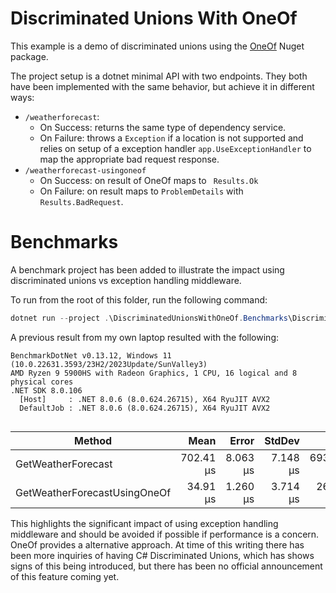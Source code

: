 # Discriminated Unions With OneOf

This example is a demo of discriminated unions using the [OneOf](https://github.com/mcintyre321/OneOf) Nuget package.

The project setup is a dotnet minimal API with two endpoints. They both have been implemented with the same behavior, but achieve it in different ways: 

- `/weatherforecast`:
  - On Success: returns the same type of dependency service.
  - On Failure: throws a `Exception` if a location is not supported and relies on setup of a exception handler `app.UseExceptionHandler` to map the appropriate bad request response.
- `/weatherforecast-usingoneof`
  - On Success: on result of OneOf maps to ` Results.Ok`  
  - On Failure: on result maps to `ProblemDetails` with `Results.BadRequest`.


# Benchmarks

A benchmark project has been added to illustrate the impact using discriminated unions vs exception handling middleware.

To run from the root of this folder, run the following command:

```powershell
dotnet run --project .\DiscriminatedUnionsWithOneOf.Benchmarks\DiscriminatedUnionsWithOneOf.Benchmarks.csproj -c Release
```

A previous result from my own laptop resulted with the following:

```
BenchmarkDotNet v0.13.12, Windows 11 (10.0.22631.3593/23H2/2023Update/SunValley3)
AMD Ryzen 9 5900HS with Radeon Graphics, 1 CPU, 16 logical and 8 physical cores
.NET SDK 8.0.106
  [Host]     : .NET 8.0.6 (8.0.624.26715), X64 RyuJIT AVX2
  DefaultJob : .NET 8.0.6 (8.0.624.26715), X64 RyuJIT AVX2


```
| Method                       | Mean      | Error    | StdDev   | Min       | Max       | Median    | Gen0   | Gen1   | Allocated |
|----------------------------- |----------:|---------:|---------:|----------:|----------:|----------:|-------:|-------:|----------:|
| GetWeatherForecast           | 702.41 μs | 8.063 μs | 7.148 μs | 693.46 μs | 721.50 μs | 701.21 μs | 4.3945 | 0.9766 |  38.79 KB |
| GetWeatherForecastUsingOneOf |  34.91 μs | 1.260 μs | 3.714 μs |  26.83 μs |  41.74 μs |  34.92 μs | 1.4648 | 0.4883 |  13.14 KB |

This highlights the significant impact of using exception handling middleware and should be avoided if possible if performance is a concern. OneOf provides a alternative approach. At time of this writing there has been more inquiries of having C# Discriminated Unions, which has shows signs of this being introduced, but there has been no official announcement of this feature coming yet.